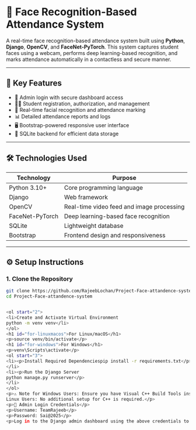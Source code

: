 # 🎯 Face Recognition-Based Attendance System

A real-time face recognition-based attendance system built using **Python**, **Django**, **OpenCV**, and **FaceNet-PyTorch**. This system captures student faces using a webcam, performs deep learning-based recognition, and marks attendance automatically in a contactless and secure manner.

---

## 📌 Key Features

- 🔐 Admin login with secure dashboard access
- 👨‍🎓 Student registration, authorization, and management
- 📸 Real-time facial recognition and attendance marking
- 📊 Detailed attendance reports and logs
- 🖥️ Bootstrap-powered responsive user interface
- 📂 SQLite backend for efficient data storage

---

## 🛠️ Technologies Used

| Technology      | Purpose                                |
|-----------------|----------------------------------------|
| Python 3.10+    | Core programming language              |
| Django          | Web framework                          |
| OpenCV          | Real-time video feed and image processing |
| FaceNet-PyTorch | Deep learning-based face recognition   |
| SQLite          | Lightweight database                   |
| Bootstrap       | Frontend design and responsiveness     |

---

## ⚙️ Setup Instructions

### 1. Clone the Repository
```bash
git clone https://github.com/RajeebLochan/Project-Face-attandence-system.git
cd Project-Face-attandence-system


<ol start="2">
<li>Create and Activate Virtual Environment
python -m venv venv</li>
</ol>
<h1 id="for-linuxmacos">For Linux/macOS</h1>
<p>source venv/bin/activate</p>
<h1 id="for-windows">For Windows</h1>
<p>venv\Scripts\activate</p>
<ol start="3">
<li><p>Install Required Dependenciespip install -r requirements.txt</p>
</li>
<li><p>Run the Django Server
python manage.py runserver</p>
</li>
</ol>
<p>⚠️ Note for Windows Users: Ensure you have Visual C++ Build Tools installed for compiling some dependencies.
Linux Users: No additional setup for C++ is required.</p>
<p>🔑 Admin Login Credentials</p>
<p>Username: TeamRajeeb</p>
<p>Password: Sai@2025</p>
<p>Log in to the Django admin dashboard using the above credentials to manage student data, view attendance reports, and authorize students.</p>
